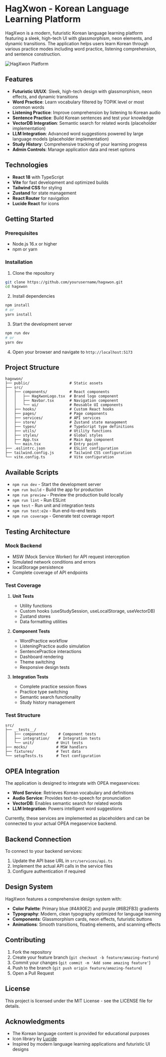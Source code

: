 # HagXwon - Korean Language Learning Platform

HagXwon is a modern, futuristic Korean language learning platform featuring a sleek, high-tech UI with glassmorphism, neon elements, and dynamic transitions. The application helps users learn Korean through various practice modes including word practice, listening comprehension, and sentence construction.

![HagXwon Platform](https://example.com/images/hagxwon-preview.png)

## Features

- **Futuristic UI/UX**: Sleek, high-tech design with glassmorphism, neon effects, and dynamic transitions
- **Word Practice**: Learn vocabulary filtered by TOPIK level or most common words
- **Listening Practice**: Improve comprehension by listening to Korean audio
- **Sentence Practice**: Build Korean sentences and test your knowledge
- **VectorDB Integration**: Semantic search for related words (placeholder implementation)
- **LLM Integration**: Advanced word suggestions powered by large language models (placeholder implementation)
- **Study History**: Comprehensive tracking of your learning progress
- **Admin Controls**: Manage application data and reset options

## Technologies

- **React 18** with TypeScript
- **Vite** for fast development and optimized builds
- **Tailwind CSS** for styling
- **Zustand** for state management
- **React Router** for navigation
- **Lucide React** for icons

## Getting Started

### Prerequisites

- Node.js 16.x or higher
- npm or yarn

### Installation

1. Clone the repository

```bash
git clone https://github.com/yourusername/hagxwon.git
cd hagxwon
```

2. Install dependencies

```bash
npm install
# or
yarn install
```

3. Start the development server

```bash
npm run dev
# or
yarn dev
```

4. Open your browser and navigate to `http://localhost:5173`

## Project Structure

```text
hagxwon/
├── public/                  # Static assets
├── src/
│   ├── components/          # React components
│   │   ├── HagXwonLogo.tsx  # Brand logo component
│   │   ├── Navbar.tsx       # Navigation component
│   │   └── ui/              # Reusable UI components
│   ├── hooks/               # Custom React hooks
│   ├── pages/               # Page components
│   ├── services/            # API services
│   ├── store/               # Zustand state management
│   ├── types/               # TypeScript type definitions
│   ├── utils/               # Utility functions
│   ├── styles/              # Global styles
│   ├── App.tsx              # Main App component
│   └── main.tsx             # Entry point
├── .eslintrc.json           # ESLint configuration
├── tailwind.config.js       # Tailwind CSS configuration
└── vite.config.ts           # Vite configuration
```

## Available Scripts

- `npm run dev` - Start the development server
- `npm run build` - Build the app for production
- `npm run preview` - Preview the production build locally
- `npm run lint` - Run ESLint
- `npm test` - Run unit and integration tests
- `npm run test:e2e` - Run end-to-end tests
- `npm run coverage` - Generate test coverage report

## Testing Architecture

### Mock Backend

- MSW (Mock Service Worker) for API request interception
- Simulated network conditions and errors
- localStorage persistence
- Complete coverage of API endpoints

### Test Coverage

1. **Unit Tests**

   - Utility functions
   - Custom hooks (useStudySession, useLocalStorage, useVectorDB)
   - Zustand stores
   - Data formatting utilities

2. **Component Tests**

   - WordPractice workflow
   - ListeningPractice audio simulation
   - SentencePractice interactions
   - Dashboard rendering
   - Theme switching
   - Responsive design tests

3. **Integration Tests**
   - Complete practice session flows
   - Practice type switching
   - Semantic search functionality
   - Study history management

### Test Structure

```text
src/
├── __tests__/
│   ├── components/     # Component tests
│   ├── integration/    # Integration tests
│   └── unit/          # Unit tests
├── mocks/             # MSW handlers
├── fixtures/          # Test data
└── setupTests.ts      # Test configuration
```

## OPEA Integration

The application is designed to integrate with OPEA megaservices:

- **Word Service**: Retrieves Korean vocabulary and definitions
- **Audio Service**: Provides text-to-speech for pronunciation
- **VectorDB**: Enables semantic search for related words
- **LLM Integration**: Powers intelligent word suggestions

Currently, these services are implemented as placeholders and can be connected to your actual OPEA megaservice backend.

## Backend Connection

To connect to your backend services:

1. Update the API base URL in `src/services/api.ts`
2. Implement the actual API calls in the service files
3. Configure authentication if required

## Design System

HagXwon features a comprehensive design system with:

- **Color Palette**: Primary blue (#4A90E2) and purple (#6B2FB3) gradients
- **Typography**: Modern, clean typography optimized for language learning
- **Components**: Glassmorphism cards, neon effects, futuristic buttons
- **Animations**: Smooth transitions, floating elements, and scanning effects

## Contributing

1. Fork the repository
2. Create your feature branch (`git checkout -b feature/amazing-feature`)
3. Commit your changes (`git commit -m 'Add some amazing feature'`)
4. Push to the branch (`git push origin feature/amazing-feature`)
5. Open a Pull Request

## License

This project is licensed under the MIT License - see the LICENSE file for details.

## Acknowledgments

- The Korean language content is provided for educational purposes
- Icon library by [Lucide](https://lucide.dev/)
- Inspired by modern language learning applications and futuristic UI designs
